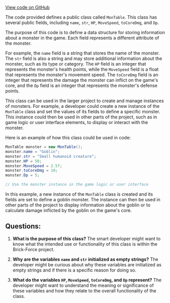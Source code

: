 [View code on GitHub](https://github.com/TieHaxJan/Brick-Force/Assembly-CSharp\MonTable.cs)

The code provided defines a public class called `MonTable`. This class has several public fields, including `name`, `str`, `HP`, `MoveSpeed`, `toCoreDmg`, and `Dp`. 

The purpose of this code is to define a data structure for storing information about a monster in the game. Each field represents a different attribute of the monster. 

For example, the `name` field is a string that stores the name of the monster. The `str` field is also a string and may store additional information about the monster, such as its type or category. The `HP` field is an integer that represents the monster's health points, while the `MoveSpeed` field is a float that represents the monster's movement speed. The `toCoreDmg` field is an integer that represents the damage the monster can inflict on the game's core, and the `Dp` field is an integer that represents the monster's defense points.

This class can be used in the larger project to create and manage instances of monsters. For example, a developer could create a new instance of the `MonTable` class and set the values of its fields to define a specific monster. This instance could then be used in other parts of the project, such as in game logic or user interface elements, to display or interact with the monster.

Here is an example of how this class could be used in code:

```csharp
MonTable monster = new MonTable();
monster.name = "Goblin";
monster.str = "Small humanoid creature";
monster.HP = 50;
monster.MoveSpeed = 2.5f;
monster.toCoreDmg = 10;
monster.Dp = 5;

// Use the monster instance in the game logic or user interface
```

In this example, a new instance of the `MonTable` class is created and its fields are set to define a goblin monster. The instance can then be used in other parts of the project to display information about the goblin or to calculate damage inflicted by the goblin on the game's core.
## Questions: 
 1. **What is the purpose of this class?**
The smart developer might want to know what the intended use or functionality of this class is within the Brick-Force project.

2. **Why are the variables `name` and `str` initialized as empty strings?**
The developer might be curious about why these variables are initialized as empty strings and if there is a specific reason for doing so.

3. **What do the variables `HP`, `MoveSpeed`, `toCoreDmg`, and `Dp` represent?**
The developer might want to understand the meaning or significance of these variables and how they relate to the overall functionality of the class.